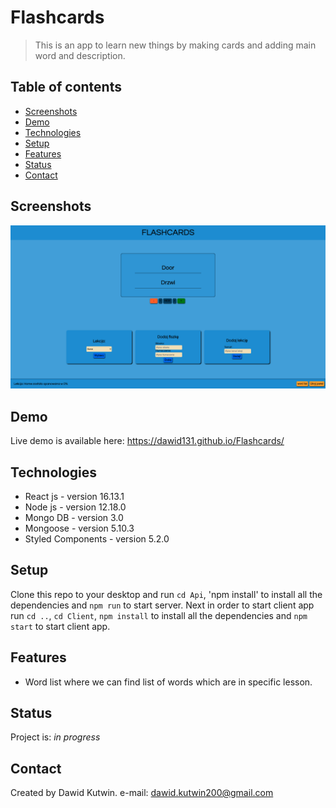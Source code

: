 # Flashcards
> This is an app to learn new things by making cards and adding main word and description.

## Table of contents
* [Screenshots](#screenshots)
* [Demo](#demo)
* [Technologies](#technologies)
* [Setup](#setup)
* [Features](#features)
* [Status](#status)
* [Contact](#contact)

## Screenshots
![Example screenshot](./img/screenshot.png)

## Demo
Live demo is available here: https://dawid131.github.io/Flashcards/

## Technologies
* React js - version 16.13.1
* Node js - version 12.18.0
* Mongo DB - version 3.0
* Mongoose - version 5.10.3
* Styled Components - version 5.2.0

## Setup
Clone this repo to your desktop and run `cd Api`, 'npm install' to install all the dependencies
and `npm run` to start server.
Next in order to start client app run `cd ..`, `cd Client`, `npm install` to install all the dependencies 
and `npm start` to start client app.

## Features
* Word list where we can find list of words which are in specific lesson.

## Status
Project is: _in progress_

## Contact
Created by Dawid Kutwin.
e-mail: dawid.kutwin200@gmail.com
